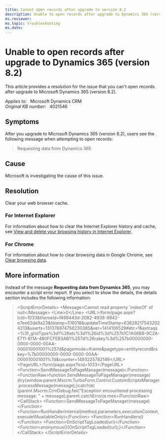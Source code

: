 ```yaml
---
title: Cannot open records after upgrade to version 8.2
description: Unable to open records after upgrade to Dynamics 365 (version 8.2). Form shows as Requesting data from Dynamics 365. Provides a resolution.
ms.reviewer: 
ms.topic: troubleshooting
ms.date: 
---
```

# Unable to open records after upgrade to Dynamics 365 (version 8.2)

This article provides a resolution for the issue that you can't open records after upgrade to Microsoft Dynamics 365 (version 8.2).

_Applies to:_ &nbsp; Microsoft Dynamics CRM  
_Original KB number:_ &nbsp; 4021546

## Symptoms

After you upgrade to Microsoft Dynamics 365 (version 8.2), users see the following message when attempting to open records:

> Requesting data from Dynamics 365

## Cause

Microsoft is investigating the cause of this issue.  

## Resolution

Clear your web browser cache.

### For Internet Explorer

For information about how to clear the Internet Explorer history and cache, see [View and delete your browsing history in Internet Explorer](https://support.microsoft.com/topic/view-and-delete-your-browsing-history-in-internet-explorer-098ffe52-5ac9-a449-c296-c735c32c8678).

### For Chrome

For information about how to clear browsing data in Google Chrome, see [Clear browsing data](https://support.google.com/chrome/answer/2392709).  

## More information

Instead of the message **Requesting data from Dynamics 365**, you may encounter a script error report. If you select to show the details, the details section includes the following information:  

> \<ScriptErrorDetails> \<Message>Cannot read property 'indexOf' of null\</Message> \<Line>0\</Line> \<URL>/form/page.aspx?lcid=1033&themeId=f499443d-2082-4938-8842-e7ee62de9a23&tstamp=516018&updateTimeStamp=636282175432024213&userts=131376974756230385&ver=1414106529#etc=1&extraqs=%3f_gridType%3d1%26etc%3d1%26id%3d%257b1C1A06B8-9C2A-E711-811A-480FCFEB3AB1%257d%26rskey%3d%257b00000000-0000-0000-00AA-000010001001%257d&pagemode=iframe&pagetype=entityrecord&rskey=%7b00000000-0000-0000-00AA-000010001001%7d&counter=1493225782146\</URL> \<PageURL>/form/page.aspx?lcid=1033\</PageURL> \<Function>SendMessageToPageManager(message)\</Function> \<FunctionRaw>function SendMessageToPageManager(message){try{window.parent.Mscrm.TurboForm.Control.CustomScriptsManager.processMessage(message);}catch(e){parent.Mscrm.CrmDebug.fail("Exception encountered processing message: " + message);parent.catchError(e.mes\</FunctionRaw> \<CallStack> \<Function>SendMessageToPageManager(message)\</Function> \<Function>RunHandlerInternal(method,parameters,executionContext,executeIfAvailableOnly)\</Function> \<Function>RunHandlers()\</Function> \<Function>OnScriptTagLoaded(url)\</Function> \<Function>anonymous(){OnScriptTagLoaded(url);}\</Function> \</CallStack> \</ScriptErrorDetails>
